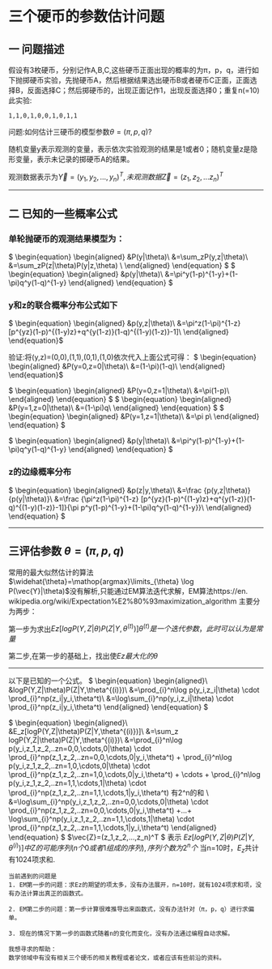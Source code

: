 # 三个硬币的参数估计问题
## 一 问题描述
假设有3枚硬币，分别记作A,B,C,这些硬币正面出现的概率的为π，p，q，进行如下抛掷硬币实验，先抛硬币A，然后根据结果选出硬币B或者硬币C正面，正面选择B，反面选择C；然后掷硬币的，出现正面记作1，出现反面选择0；重复n(=10)此实验: 
```
1,1,0,1,0,0,1,0,1,1
```

问题:如何估计三硬币的模型参数$\theta=(\pi,p,q)$?





随机变量y表示观测的变量，表示依次实验观测的结果是1或者0；随机变量z是隐形变量，表示未记录的掷硬币A的结果。

观测数据表示为$\vec{Y}=(y_1,y_2,...,y_n)^T,未观测数据\vec{Z}=(z_1,z_2,...z_n)^T$

-----
## 二 已知的一些概率公式


### 单轮抛硬币的观测结果模型为：
$
\begin{equation}
\begin{aligned}
&P(y|\theta)\\
&=\sum_zP(y,z|\theta)\\
&=\sum_zP(z|\theta)P(y|z,\theta) \\
\end{aligned}
\end{equation}
$
$
\begin{equation}
\begin{aligned}
&p(y|\theta)\\
&=\pi^y(1-p)^{1-y}+(1-\pi)q^y(1-q)^{1-y}
\end{aligned}
\end{equation}
$





### y和z的联合概率分布公式如下



$
\begin{equation}
\begin{aligned}
&p(y,z|\theta)\\
&=\pi^z(1-\pi)^{1-z} [p^{yz}(1-p)^{(1-y)z}+q^{y(1-z)}(1-q)^{(1-y)(1-z)}-1]\\
\end{aligned}
\end{equation}$




验证:将(y,z)=(0,0),(1,1),(0,1),(1,0)依次代入上面公式可得：
$
\begin{equation}
\begin{aligned}
&P(y=0,z=0|\theta)\\
&=(1-\pi)(1-q)\\
\end{aligned}
\end{equation}$

$
\begin{equation}
\begin{aligned}
&P(y=0,z=1|\theta)\\
&=\pi(1-p)\\
\end{aligned}
\end{equation}
$
$
\begin{equation}
\begin{aligned}
&P(y=1,z=0|\theta)\\
&=(1-\pi)q\\
\end{aligned}
\end{equation}
$
$
\begin{equation}
\begin{aligned}
&P(y=1,z=1|\theta)\\
&=\pi p\\
\end{aligned}
\end{equation}
$

$
\begin{equation}
\begin{aligned}
&p(y|\theta)\\
&=\pi^y(1-p)^{1-y}+(1-\pi)q^y(1-q)^{1-y}
\end{aligned}
\end{equation}
$

### z的边缘概率分布



$
\begin{equation}
\begin{aligned}
&p(z|y,\theta)\\
&=\frac {p(y,z|\theta)}{p(y|\theta)}\\
&=\frac {\pi^z(1-\pi)^{1-z} [p^{yz}(1-p)^{(1-y)z}+q^{y(1-z)}(1-q)^{(1-y)(1-z)}-1]}{\pi p^y(1-p)^{1-y}+(1-\pi)q^y(1-q)^{1-y}}\\
\end{aligned}
\end{equation}
$

------
## 三评估参数 $\theta=(\pi , p ,q )$

常用的最大似然估计的算法
$\widehat{\theta}=\mathop{argmax}\limits_{\theta} \log P(\vec{Y}|\theta)$没有解析,只能通过EM算法迭代求解，EM算法https://en. wikipedia.org/wiki/Expectation%E2%80%93maximization_algorithm 主要分为两步：

第一步为求出$Ez[logP(Y,Z|\theta)P(Z|Y,\theta^{(t)})] \theta^{(t)} 是一个迭代参数，此时可以认为是常量$


第二步,在第一步的基础上，找出使$Ez最大化的\theta$

-----
以下是已知的一个公式。
$
\begin{equation}
\begin{aligned}\\
&logP(Y,Z|\theta)P(Z|Y,\theta^{(i)})\\
&=\prod_{i}^n\log p(y_i,z_i|\theta) \cdot \prod_{i}^np(z_i|y_i,\theta^t)\\
&=\log\sum_{i}^np(y_i,z_i|\theta) \cdot \prod_{i}^np(z_i|y_i,\theta^t)
\end{aligned}
\end{equation}
$


$
\begin{equation}
\begin{aligned}\\
&E_z[logP(Y,Z|\theta)P(Z|Y,\theta^{(i)})]\\
&=\sum_z logP(Y,Z|\theta)P(Z|Y,\theta^{(i)})\\
&=\prod_{i}^n\log p(y_i,z_1,z_2,..zn=0,0,\cdots,0|\theta) \cdot \prod_{i}^np(z_1,z_2,..zn=0,0,\cdots,0|y_i,\theta^t) + \prod_{i}^n\log p(y_i,z_1,z_2,..zn=1,0,\cdots,0|\theta) \cdot \prod_{i}^np(z_1,z_2,..zn=1,0,\cdots,0|y_i,\theta^t) + \cdots +  \prod_{i}^n\log p(y_i,z_1,z_2,..zn=1,1,\cdots,1|\theta) \cdot \prod_{i}^np(z_1,z_2,..zn=1,1,\cdots,1|y_i,\theta^t) 有2^n的和 \\
&=\log\sum_{i}^np(y_i,z_1,z_2,..zn=0,0,\cdots,0|\theta) \cdot \prod_{i}^np(z_1,z_2,..zn=0,0,\cdots,0|y_i,\theta^t) +...+ \log\sum_{i}^np(y_i,z_1,z_2,..zn=1,1,\cdots,1|\theta) \cdot \prod_{i}^np(z_1,z_2,..zn=1,1,\cdots,1|y_i,\theta^t)
\end{aligned}
\end{equation}
$
$\vec{Z}=(z_1,z_2,...,z_n)^T $ 表示 $Ez[logP(Y,Z|\theta)P(Z|Y,\theta^{(i)})]中 Z的可能序列(n个0或者1组成的序列),序列个数为2^n个$ 当n=10时，$E_z$共计有1024项求和. 

```
当前遇到的问题是
1. EM第一步的问题：求Ez的期望的项太多，没有办法展开，n=10时，就有1024项求和项，没有办法计算出真正的函数式。

2. EM第二步的问题：第一步计算很难推导出来函数式，没有办法针对（π，p，q）进行求偏单。

3. 现在的情况下第一步的函数式随着n的变化而变化，没有办法通过编程自动求解。
```

```
我想寻求的帮助：
数学领域中有没有相关三个硬币的相关教程或者论文，或者应该有些前沿的资料。
```
